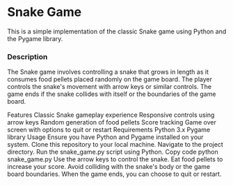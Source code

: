 # Snake Game
This is a simple implementation of the classic Snake game using Python and the Pygame library.

### Description
The Snake game involves controlling a snake that grows in length as it consumes food pellets placed randomly on the game board. The player controls the snake's movement with arrow keys or similar controls. The game ends if the snake collides with itself or the boundaries of the game board.

Features
Classic Snake gameplay experience
Responsive controls using arrow keys
Random generation of food pellets
Score tracking
Game over screen with options to quit or restart
Requirements
Python 3.x
Pygame library
Usage
Ensure you have Python and Pygame installed on your system.
Clone this repository to your local machine.
Navigate to the project directory.
Run the snake_game.py script using Python.
Copy code
python snake_game.py
Use the arrow keys to control the snake.
Eat food pellets to increase your score.
Avoid colliding with the snake's body or the game board boundaries.
When the game ends, you can choose to quit or restart.
